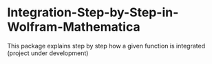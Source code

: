 # Integration-Step-by-Step-in-Wolfram-Mathematica
This package explains step by step how a given function is integrated (project under development)
